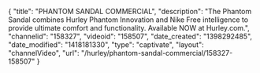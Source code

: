 {
    "title": "PHANTOM SANDAL COMMERCIAL",
    "description": "The Phantom Sandal combines Hurley Phantom Innovation and Nike Free intelligence to provide ultimate comfort and functionality. Available NOW at Hurley.com.",
    "channelid": "158327",
    "videoid": "158507",
    "date_created": "1398292485",
    "date_modified": "1418181330",
    "type": "captivate",
    "layout": "channelVideo",
    "url": "\/hurley\/phantom-sandal-commercial\/158327-158507"
}